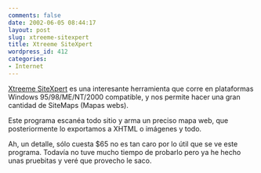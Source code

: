 ```yaml
---
comments: false
date: 2002-06-05 08:44:17
layout: post
slug: xtreeme-sitexpert
title: Xtreeme SiteXpert
wordpress_id: 412
categories:
- Internet
---
```


[Xtreeme SiteXpert](http://www.xtreeme.com/sitexpert/search.html) es una interesante herramienta que corre en plataformas Windows 95/98/ME/NT/2000 compatible, y nos permite hacer una gran cantidad de SiteMaps (Mapas webs).  

  

Este programa escanéa todo sitio y arma un preciso mapa web, que posteriormente lo exportamos a XHTML o imágenes y todo.  

  

Ah, un detalle, sólo cuesta $65 no es tan caro por lo útil que se ve este programa. Todavía no tuve mucho tiempo de probarlo pero ya he hecho unas pruebitas y veré que provecho le saco.




 
